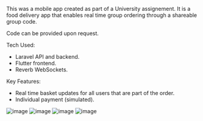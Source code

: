 This was a mobile app created as part of a University assignement. It is a food delivery app that enables real time group ordering through a shareable group code.

Code can be provided upon request.

Tech Used:

* Laravel API and backend.
* Flutter frontend.
* Reverb WebSockets.

Key Features:

* Real time basket updates for all users that are part of the order.
* Individual payment (simulated).



![image](https://github.com/user-attachments/assets/f966ae6b-5b57-409b-99d6-841d949aca0c)
![image](https://github.com/user-attachments/assets/9c8b09c1-6af0-4bb2-a7a6-8b94536eae2f)
![image](https://github.com/user-attachments/assets/896439cc-f50d-4e50-94a0-aa8ac01b7ac3)
![image](https://github.com/user-attachments/assets/8d881d4b-fe60-48cc-8e77-c6d9d218d79d)
